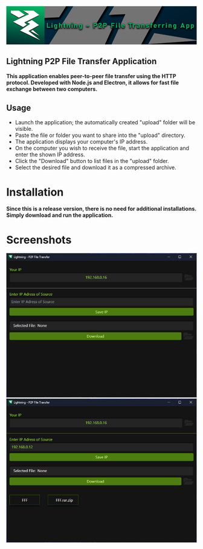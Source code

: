 <img src="./src/assets/lgbanner.png" />

## Lightning P2P File Transfer Application

**This application enables peer-to-peer file transfer using the HTTP protocol. Developed with Node.js and Electron, it allows for fast file exchange between two computers.**

## Usage

- Launch the application; the automatically created "upload" folder will be visible.
- Paste the file or folder you want to share into the "upload" directory.
- The application displays your computer's IP address.
- On the computer you wish to receive the file, start the application and enter the shown IP address.
- Click the "Download" button to list files in the "upload" folder.
- Select the desired file and download it as a compressed archive.

# Installation
**Since this is a release version, there is no need for additional installations. Simply download and run the application.**

# Screenshots

<img src="./src/assets/empty.png" />

<img src="./src/assets/filled.png" />
